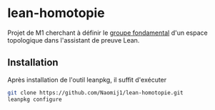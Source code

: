 # lean-homotopie

Projet de M1 cherchant à définir le [groupe fondamental](https://fr.wikipedia.org/wiki/Groupe_fondamental) d'un espace topologique dans l'assistant de preuve Lean.

## Installation
Après installation de l'outil leanpkg, il suffit d'exécuter 
```bash
git clone https://github.com/Naomij1/lean-homotopie.git
leanpkg configure 
```
